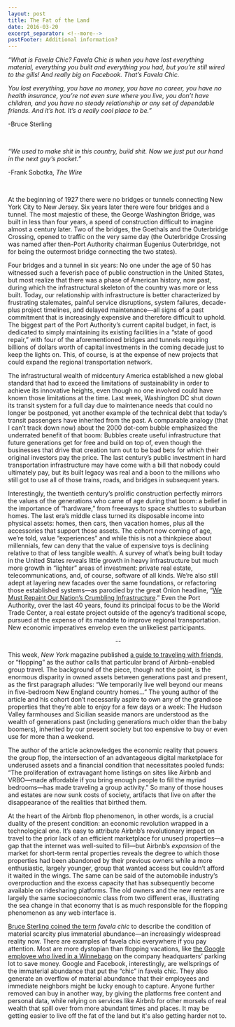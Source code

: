 ```yaml
---
layout: post
title: The Fat of the Land
date: 2016-03-20
excerpt_separator: <!--more-->
postFooter: Additional information?
---
```


<em>“What is Favela Chic? Favela Chic is when you have lost everything material, everything you built and everything you had, but you’re still wired to the gills! And really big on Facebook. That’s Favela Chic.</em>

<em>You lost everything, you have no money, you have no career, you have no health insurance, you’re not even sure where you live, you don’t have children, and you have no steady relationship or any set of dependable friends. And it’s hot. It’s a really cool place to be.”</em>

-Bruce Sterling

&nbsp;

<em>“We used to make shit in this country, build shit. Now we just put our hand in the next guy’s pocket.”</em>

-Frank Sobotka,<em> The Wire</em>

&nbsp;

At the beginning of 1927 there were no bridges or tunnels connecting New York City to New Jersey. Six years later there were four bridges and a tunnel. The most majestic of these, the George Washington Bridge, was built in less than four years, a speed of construction difficult to imagine almost a century later. Two of the bridges, the Goethals and the Outerbridge Crossing, opened to traffic on the very same day (the Outerbridge Crossing was named after then-Port Authority chairman Eugenius Outerbridge, not for being the outermost bridge connecting the two states).

Four bridges and a tunnel in six years: No one under the age of 50 has witnessed such a feverish pace of public construction in the United States, but most realize that there was a phase of American history, now past, during which the infrastructural skeleton of the country was more or less built. Today, our relationship with infrastructure is better characterized by frustrating stalemates, painful service disruptions, system failures, decade-plus project timelines, and delayed maintenance—all signs of a past commitment that is increasingly expensive and therefore difficult to uphold. The biggest part of the Port Authority’s current capital budget, in fact, is dedicated to simply maintaining its existing facilities in a “state of good repair,” with four of the aforementioned bridges and tunnels requiring billions of dollars worth of capital investments in the coming decade just to keep the lights on. This, of course, is at the expense of new projects that could expand the regional transportation network.

The infrastructural wealth of midcentury America established a new global standard that had to exceed the limitations of sustainability in order to achieve its innovative heights, even though no one involved could have known those limitations at the time. Last week, Washington DC shut down its transit system for a full day due to maintenance needs that could no longer be postponed, yet another example of the technical debt that today’s transit passengers have inherited from the past. A comparable analogy (that I can’t track down now) about the 2000 dot-com bubble emphasized the underrated benefit of that boom: Bubbles create useful infrastructure that future generations get for free and build on top of, even though the businesses that drive that creation turn out to be bad bets for which their original investors pay the price. The last century’s public investment in hard transportation infrastructure may have come with a bill that nobody could ultimately pay, but its built legacy was real and a boon to the millions who still got to use all of those trains, roads, and bridges in subsequent years.

Interestingly, the twentieth century’s prolific construction perfectly mirrors the values of the generations who came of age during that boom: a belief in the importance of “hardware,” from freeways to space shuttles to suburban homes. The last era’s middle class turned its disposable income into physical assets: homes, then cars, then vacation homes, plus all the accessories that support those assets. The cohort now coming of age, we’re told, value “experiences” and while this is not a thinkpiece about millennials, few can deny that the value of expensive toys is declining relative to that of less tangible wealth. A survey of what’s being built today in the United States reveals little growth in heavy infrastructure but much more growth in “lighter” areas of investment: private real estate, telecommunications, and, of course, software of all kinds. We’re also still adept at layering new facades over the same foundations, or refactoring those established systems—as parodied by the great Onion headline, “<a href="http://www.theonion.com/blogpost/we-must-repaint-our-nations-crumbling-infrastructu-10860">We Must Repaint Our Nation’s Crumbling Infrastructure</a>.” Even the Port Authority, over the last 40 years, found its principal focus to be the World Trade Center, a real estate project outside of the agency’s traditional scope, pursued at the expense of its mandate to improve regional transportation. New economic imperatives envelop even the unlikeliest participants.
<p style="text-align:center;">--</p>
This week, <em>New </em><em>York</em> magazine published <a href="http://nymag.com/thecut/2016/03/group-vacation-guide-c-v-r.html">a guide to traveling with friends</a>, or “flopping” as the author calls that particular brand of Airbnb-enabled group travel. The background of the piece, though not the point, is the enormous disparity in owned assets between generations past and present, as the first paragraph alludes: “We temporarily live well beyond our means in five-bedroom New England country homes…” The young author of the article and his cohort don’t necessarily aspire to own any of the grandiose properties that they’re able to enjoy for a few days or a week: The Hudson Valley farmhouses and Sicilian seaside manors are understood as the wealth of generations past (including generations much older than the baby boomers), inherited by our present society but too expensive to buy or even use for more than a weekend.

The author of the article acknowledges the economic reality that powers the group flop, the intersection of an advantageous digital marketplace for underused assets and a financial condition that necessitates pooled funds: “The proliferation of extravagant home listings on sites like Airbnb and VRBO—made affordable if you bring enough people to fill the myriad bedrooms—has made traveling a group activity.” So many of those houses and estates are now sunk costs of society, artifacts that live on after the disappearance of the realities that birthed them.

At the heart of the Airbnb flop phenomenon, in other words, is a crucial duality of the present condition: an economic revolution wrapped in a technological one. It’s easy to attribute Airbnb’s revolutionary impact on travel to the prior lack of an efficient marketplace for unused properties—a gap that the internet was well-suited to fill—but Airbnb’s <em>expansion</em> of the market for short-term rental properties reveals the degree to which those properties had been abandoned by their previous owners while a more enthusiastic, largely younger, group that wanted access but couldn’t afford it waited in the wings. The same can be said of the automobile industry’s overproduction and the excess capacity that has subsequently become available on ridesharing platforms. The old owners and the new renters are largely the same socioeconomic class from two different eras, illustrating the sea change in that economy that is as much responsible for the flopping phenomenon as any web interface is.

<a href="http://www.wired.com/2011/02/transcript-of-reboot-11-speech-by-bruce-sterling-25-6-2009/">Bruce Sterling coined the term</a> <em>favela chic</em> to describe the condition of material scarcity plus immaterial abundance—an increasingly widespread reality now. There are examples of favela chic everywhere if you pay attention. Most are more dystopian than flopping vacations, like <a href="http://www.businessinsider.com/couple-lived-in-rv-in-google-parking-lot-2016-3">the Google employee who lived in a Winnebago</a> on the company headquarters’ parking lot to save money. Google and Facebook, interestingly, are wellsprings of the immaterial abundance that put the “chic” in favela chic. They also generate an overflow of material abundance that their employees and immediate neighbors might be lucky enough to capture. Anyone further removed can buy in another way, by giving the platforms free content and personal data, while relying on services like Airbnb for other morsels of real wealth that spill over from more abundant times and places. It may be getting easier to live off the fat of the land but it's also getting harder not to.